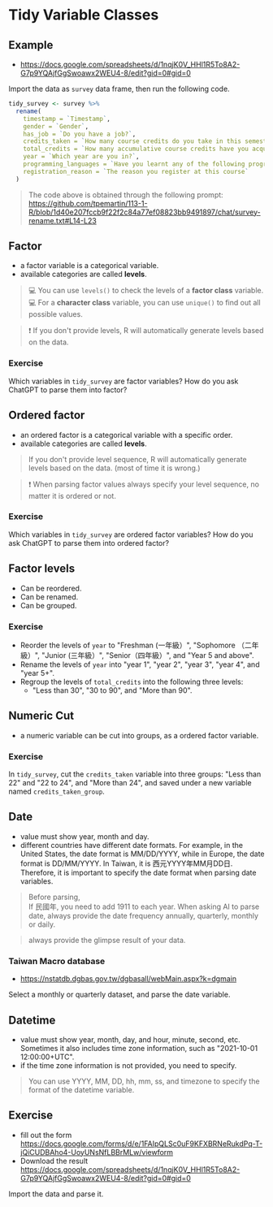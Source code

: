 # Tidy Variable Classes

## Example 

 - <https://docs.google.com/spreadsheets/d/1nqjK0V_HHl1R5To8A2-G7p9YQAjfGgSwoawx2WEU4-8/edit?gid=0#gid=0>


Import the data as `survey` data frame, then run the following code.

```r
tidy_survey <- survey %>%
  rename(
    timestamp = `Timestamp`,
    gender = `Gender`,
    has_job = `Do you have a job?`,
    credits_taken = `How many course credits do you take in this semester?`,
    total_credits = `How many accumulative course credits have you acquired so far?`,
    year = `Which year are you in?`,
    programming_languages = `Have you learnt any of the following programming language(s)?`,
    registration_reason = `The reason you register at this course`
  )
```

> The code above is obtained through the following prompt:
> https://github.com/tpemartin/113-1-R/blob/1d40e207fccb9f22f2c84a77ef08823bb9491897/chat/survey-rename.txt#L14-L23


## Factor  

  - a factor variable is a categorical variable.
  - available categories are called **levels**.  
  
> :computer: You can use `levels()` to check the levels of a **factor class** variable.
> :computer: For a **character class** variable, you can use `unique()` to find out all possible values.

> :exclamation: If you don't provide levels, R will automatically generate levels based on the data.  

### Exercise

Which variables in `tidy_survey` are factor variables? How do you ask ChatGPT to parse them into factor?

  
## Ordered factor  

  - an ordered factor is a categorical variable with a specific order.  
  - available categories are called **levels**.  
  
> If you don't provide level sequence, R will automatically generate levels based on the data. (most of time it is wrong.)

> :exclamation: When parsing factor values always specify your level sequence, no matter it is ordered or not.

### Exercise

Which variables in `tidy_survey` are ordered factor variables? How do you ask ChatGPT to parse them into ordered factor?

## Factor levels

  - Can be reordered.  
  - Can be renamed.   
  - Can be grouped.  

### Exercise

  - Reorder the levels of `year` to "Freshman (一年級）", "Sophomore （二年級）", "Junior  (三年級）", "Senior（四年級）", and "Year 5 and above".
  - Rename the levels of `year` into "year 1", "year 2", "year 3", "year 4", and "year 5+".
  - Regroup the levels of  `total_credits` into the following three levels:  
    - "Less than 30", "30 to 90", and "More than 90".

## Numeric Cut
 
  - a numeric variable can be cut into groups, as a ordered factor variable.
  
### Exercise

In `tidy_survey`, cut the `credits_taken` variable into three groups: "Less than 22" and "22 to 24", and "More than 24", and saved under a new variable named `credits_taken_group`.

## Date

  - value must show year, month and day.   
  - different countries have different date formats. For example, in the United States, the date format is MM/DD/YYYY, while in Europe, the date format is DD/MM/YYYY. In Taiwan, it is 西元YYYY年MM月DD日. Therefore, it is important to specify the date format when parsing date variables. 

> Before parsing,  
> If 民國年, you need to add 1911 to each year.
> When asking AI to parse date, always provide the date frequency annually, quarterly, monthly or daily.

> always provide the glimpse result of your data.

### Taiwan Macro database

  - <https://nstatdb.dgbas.gov.tw/dgbasall/webMain.aspx?k=dgmain>

Select a monthly or quarterly dataset, and parse the date variable.

## Datetime 

  - value must show year, month, day, and hour, minute, second, etc. Sometimes it also includes time zone information, such as "2021-10-01 12:00:00+UTC".   
  - if the time zone information is not provided, you need to specify. 


> You can use YYYY, MM, DD, hh, mm, ss, and timezone to specify the format of the datetime variable.


## Exercise

  - fill out the form <https://docs.google.com/forms/d/e/1FAIpQLSc0uF9KFXBRNeRukdPq-T-jQiCUDBAho4-UoyUNsNfLBBrMLw/viewform>  
  - Download the result <https://docs.google.com/spreadsheets/d/1nqjK0V_HHl1R5To8A2-G7p9YQAjfGgSwoawx2WEU4-8/edit?gid=0#gid=0>  
  
Import the data and parse it.